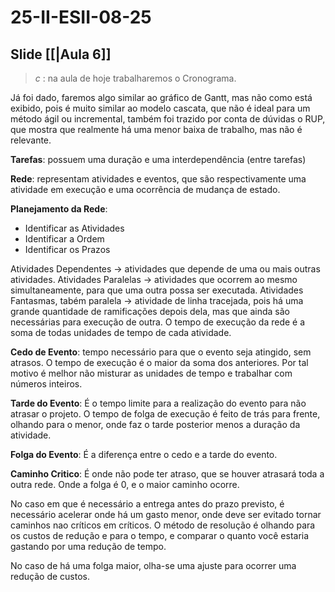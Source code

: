 # 25-II-ESII-08-25

## Slide [[|Aula 6]]

> *c* : na aula de hoje trabalharemos o Cronograma.

Já foi dado, faremos algo similar ao gráfico de Gantt, mas não como está exibido, pois é muito similar ao modelo cascata, que não é ideal para um método ágil ou incremental, também foi trazido por conta de dúvidas o RUP, que mostra que realmente há uma menor baixa de trabalho, mas não é relevante.

**Tarefas**: possuem uma duração e uma interdependência (entre tarefas)

**Rede**: representam atividades e eventos, que são respectivamente uma atividade em execução e uma ocorrência de mudança de estado.

**Planejamento da Rede**:
- Identificar as Atividades
- Identificar a Ordem
- Identificar os Prazos

Atividades Dependentes -> atividades que depende de uma ou mais outras atividades.
Atividades Paralelas -> atividades que ocorrem ao mesmo simultaneamente, para que uma outra possa ser executada.
Atividades Fantasmas, tabém paralela -> atividade de linha tracejada, pois há uma grande quantidade de ramificações depois dela, mas que ainda são necessárias para execução de outra.
O tempo de execução da rede é a soma de todas unidades de tempo de cada atividade.

**Cedo de Evento**: tempo necessário para que o evento seja atingido, sem atrasos. O tempo de execução é o maior da soma dos anteriores. Por tal motivo é melhor não misturar as unidades de tempo e trabalhar com números inteiros.

**Tarde do Evento**: É o tempo limite para a realização do evento para não atrasar o projeto. O tempo de folga de execução é feito de trás para frente, olhando para o menor, onde faz o tarde posterior menos a duração da atividade.

**Folga do Evento**: É a diferença entre o cedo e a tarde do evento.

**Caminho Critico**: É onde não pode ter atraso, que se houver atrasará toda a outra rede. Onde a folga é 0, e o maior caminho ocorre.

No caso em que é necessário a entrega antes do prazo previsto, é necessário acelerar onde há um gasto menor, onde deve ser evitado tornar caminhos nao críticos em críticos. O método de resolução é olhando para os custos de redução e para o tempo, e comparar o quanto você estaria gastando por uma redução de tempo.

No caso de há uma folga maior, olha-se uma ajuste para ocorrer uma redução de custos.